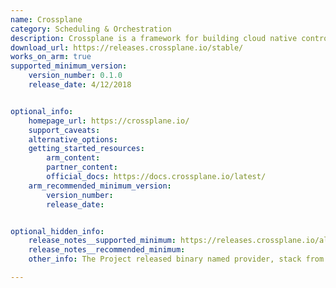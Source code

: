 ```yaml
---
name: Crossplane
category: Scheduling & Orchestration
description: Crossplane is a framework for building cloud native control planes without needing to write code.
download_url: https://releases.crossplane.io/stable/
works_on_arm: true
supported_minimum_version:
    version_number: 0.1.0
    release_date: 4/12/2018


optional_info:
    homepage_url: https://crossplane.io/
    support_caveats:
    alternative_options:
    getting_started_resources:
        arm_content:
        partner_content:
        official_docs: https://docs.crossplane.io/latest/
    arm_recommended_minimum_version:
        version_number:
        release_date:


optional_hidden_info:
    release_notes__supported_minimum: https://releases.crossplane.io/alpha/v0.1.0/bin/linux_arm64/
    release_notes__recommended_minimum:
    other_info: The Project released binary named provider, stack from v0.1.0 to v0.5.0 and from v0.5.1 onwards crossplane binary is released.

---
```

